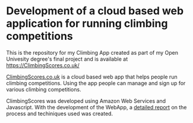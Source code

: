 # Development of a cloud based web application for running climbing competitions
This is the repository for my Climbing App created as part of my Open Univesity degree's final project and is available at https://ClimbingScores.co.uk/

[ClimbingScores.co.uk](https://ClimbingScores.co.uk/) is a cloud based web app that helps people run climbing competitions. Using the app people can manage and sign up for  various climbing competitions.

ClimbingScores was developed using Amazon Web Services and Javascript.
With the development of the WebApp, a [detailed report](https://docs.google.com/document/d/1uamDZQuOTYKOEaFLjbP08_cXO5DjEBn4xAHfFiU47V4/edit?usp=sharing)
 on the process and techiniques used was created.
